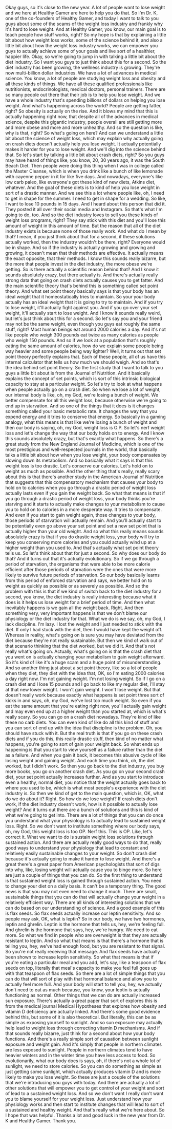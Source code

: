  Okay guys, so it's close to the new year. A lot of people want to lose weight and we here at Healthy Gamer are here to help you do that. So I'm Dr. K, one of the co-founders of Healthy Gamer, and today I want to talk to you guys about some of the scams of the weight loss industry and frankly why it's hard to lose weight. And at Healthy Gamer, you know, our main goal is to teach people how stuff works, right? So my hope is that by explaining a little bit about how weight loss works, some of the science behind it, and also a little bit about how the weight loss industry works, we can empower you guys to actually achieve some of your goals and live sort of a healthier, happier life. Okay, so we're going to jump in with talking a little bit about the diet industry. So I want you guys to just think about this for a second. So the diet industry has been growing, the wellness industry is growing. They're now multi-billion dollar industries. We have a lot of advances in medical science. You know, a lot of people are studying weight loss and obesity and all these kinds of things. We have all these qualified professionals like nutritionists, endocrinologists, medical doctors, personal trainers. There are so many people out there that their job is to help you lose weight. And we have a whole industry that's spending billions of dollars on helping you lose weight. And what's happening across the world? People are getting fatter, right? So obesity is actually on the rise. And it blows my mind that this is actually happening right now, that despite all of the advances in medical science, despite this gigantic industry, people overall are still getting more and more obese and more and more unhealthy. And so the question is like, why is that, right? So what's going on here? And can we understand a little bit about the science of weight loss, which may explain why actually going on crash diets doesn't actually help you lose weight. It actually potentially makes it harder for you to lose weight. And we'll dig into the science behind that. So let's start by talking a little bit about crash diets, right? So you guys may have heard of things like, you know, 20, 30 years ago, it was the South Beach Diet. Then people were doing this thing when I was in college called the Master Cleanse, which is when you drink like a bunch of like lemonade with cayenne pepper in it for like five days. And nowadays, everyone's like low carb paleo, like everyone's got these kind of new diets, Atkins diet, whatever. And the goal of these diets is to kind of help you lose weight in sort of a drastic manner. And we see this a lot where people like, oh, I need to get in shape for the summer. I need to get in shape for a wedding. So like, I want to lose 10 pounds in 15 days. And I heard about this person that did it. They posted it all over their social media and Instagram. So that's what I'm going to do, too. And so the diet industry loves to sell you these kinds of weight loss programs, right? They say stick with this diet and you'll lose this amount of weight in this amount of time. But the reason that all of the diet industry exists is because none of those really work. And what do I mean by that? I mean, if you just think about that for a second, if these solutions actually worked, then the industry wouldn't be there, right? Everyone would be in shape. And so if the industry is actually growing and growing and growing, it doesn't mean that their methods are effective. It actually means the exact opposite, that their methods. I know this sounds really bizarre, but the more that people invest in the diet industry, the more obese we're getting. So is there actually a scientific reason behind that? And I know it sounds absolutely crazy, but there actually is. And there's actually really strong data that going on crash diets actually causes you to get fatter. And the main scientific theory that's behind this is something called set point theory. And what set point theory basically says is that your body has an ideal weight that it homeostatically tries to maintain. So your your body actually has an ideal weight that it is going to try to maintain. And if you try to lose weight, it'll actually fight against you. And if you go over your set weight, it'll actually start to lose weight. And I know it sounds really weird, but let's just think about this for a second. So let's say you and your friend may not be the same weight, even though you guys eat roughly the same stuff, right? Most human beings eat around 2000 calories a day. And it's not like people who weigh 300 pounds eat twice as many calories as people who weigh 150 pounds. And so if we look at a population that's roughly eating the same amount of calories, how do we explain some people being way heavier and some people being way lighter? Well, it turns out that set point theory perfectly explains that. Each of these people, all of us have this internal calculator that tells us how much we should weigh. And so that's the idea behind set point theory. So the first study that I want to talk to you guys a little bit about is from the Journal of Nutrition. And it basically explains the concept of set points, which is sort of this intrinsic biological capacity to stay at a particular weight. So let's try to look at what happens when people actually go on a crash diet. So when we lose a lot of weight, our internal body is like, oh, my God, we're losing a bunch of weight. We better compensate for all this weight loss, because otherwise we're going to end up in starvation. And so one of the things that it does is it changes something called your basic metabolic rate. It changes the way that you expend energy and it tries to conserve that energy. So basically in a gaming analogy, what this means is that like we're losing a bunch of weight and then our body is saying, oh, my God, weight loss is O.P. So let's nerf weight loss and let's change the way that our body holds on to energy. And I know this sounds absolutely crazy, but that's exactly what happens. So there's a great study from the New England Journal of Medicine, which is one of the most prestigious and well-respected journals in the world, that basically talks a little bit about how when you lose weight, your body compensates by slowing down its metabolism. And so basically what it says is that this weight loss is too drastic. Let's conserve our calories. Let's hold on to weight as much as possible. And the other thing that's really, really scary about this is that there's another study in the American Journal of Nutrition that suggests that this compensatory mechanism that causes your body to hold on to calories when you go through a drastic period of weight loss actually lasts even if you gain the weight back. So what that means is that if you go through a drastic period of weight loss, your body thinks you're starving and it starts to actually make changes to your metabolism to cause you to hold on to calories in a more desperate way. It tries to compensate. And even if you start to gain weight again, those changes to your body, those periods of starvation will actually remain. And you'll actually start to be potentially even go above your set point and set a new set point that is actually higher than your old weight. And so what this really means sounds absolutely crazy is that if you do drastic weight loss, your body will try to keep you conserving more calories and you could actually wind up at a higher weight than you used to. And that's actually what set point theory tells us. So let's think about that for just a second. So why does our body do that? And it turns out that it's actually evolutionary. So if we go through a period of starvation, the organisms that were able to be more calorie efficient after those periods of starvation were the ones that were more likely to survive future periods of starvation. So our body basically learns from this period of enforced starvation and says, we better hold on to weight as quickly as possible or as severely as possible. And so the problem with this is that if we kind of switch back to the diet industry for a second, you know, the diet industry is really interesting because what it does is it helps us lose weight for a brief period of time. And then what inevitably happens is we gain all the weight back. Right. And then something very, very important happens is that we don't blame our physiology or the diet industry for that. What we do is we say, oh, my God, I lack discipline. I'm lazy. I lost the weight and I just needed to stick with the diet. If only I had stuck with the diet, then I would have kept the weight off. Whereas in reality, what's going on is sure you may have deviated from the diet because they're not really sustainable. But then we kind of walk out of that scenario thinking that the diet worked, but we did it. And that's not really what's going on. Actually, what's going on is that the crash diet that you went on is actually changing your metabolism to gain weight afterward. So it's kind of like it's a huge scam and a huge point of misunderstanding. And so another thing just about a set point theory, like so a lot of people when they diet, they diet with the idea that, OK, so I'm eating 2000 calories a day right now. I'm not gaining weight. I'm not losing weight. So if I go on a crash diet and I lose 15 pounds and I go back to like my regular diet, I'll stay at that new lower weight. I won't gain weight. I won't lose weight. But that doesn't really work because exactly what happens is set point three sort of kicks in and says, oh, my God, we've lost too much weight. So even if you eat the same amount that you're eating right now, you'll actually gain weight and may even end up at a higher weight than you started at, which is what's really scary. So you can go on a crash diet nowadays. They're kind of like these no carb diets. You can even kind of like do all this kind of stuff and you can sort of end up with the idea that discipline is the problem. Oh, you should have stuck with it. But the real truth is that if you go on these crash diets and if you do this, this really drastic stuff, then kind of no matter what happens, you're going to sort of gain your weight back. So what ends up happening is that you start to view yourself as a failure rather than the diet as a failure. And when you gain it back, it becomes this abusive cycle of like losing weight and gaining weight. And each time you think, oh, the diet worked, but I didn't work. So then you go back to the diet industry, you buy more books, you go on another crash diet. As you go on your second crash diet, your set point actually increases further. And as you start to introduce even a healthy, normal diet, you notice that the weight actually goes back to where you used to be, which is what most people's experience with the diet industry is. So then we kind of get to the main question, which is, OK, what do we do about it? Right. So how do we lose weight? If crash diets don't work, if the diet industry doesn't work, how is it possible to actually lose weight? And it turns out there are a bunch of solutions and this is kind of what we're going to get into. There are a lot of things that you can do once you understand what your physiology is to actually lead to sustained weight loss. Right. So we don't want to institute something where our body says, oh, my God, this weight loss is too OP. Nerf this. This is OP. Like, let's correct it. What we want to do is sustain weight loss solutions through sustained action. And there are actually really good ways to do that, really good ways to understand your physiology that lead to constant and relatively easily sustainable changes to your weight. So don't crash diet because it's actually going to make it harder to lose weight. And there's a great there's a great paper from American psychologists that sort of digs into why, like, losing weight will actually cause you to binge more. So here are just a couple of things that you can do. So the first thing to understand is that sustained weight loss is gained through sustained action. You need to change your diet on a daily basis. It can't be a temporary thing. The good news is that you may not even need to change it much. There are small, sustainable things that you can do that will actually change your weight in a relatively efficient way. There are all kinds of interesting solutions that we can do based on our understanding of science. And a good example of this is flax seeds. So flax seeds actually increase our leptin sensitivity. And so people may ask, OK, what is leptin? So in our body, we have two hormones, leptin and ghrelin. Leptin is the hormone that tells us, hey, we're feeling full. And ghrelin is the hormone that says, hey, we're hungry. We need to eat more. So what we find in people who are overweight is that they are actually resistant to leptin. And so what that means is that there's a hormone that is telling you, hey, we've had enough food, but you are resistant to that signal. So you're not really receiving that message. And flax seeds have actually been shown to increase leptin sensitivity. So what that means is that if you're eating a particular meal and you add, let's say, like a teaspoon of flax seeds on top, literally that meal's capacity to make you feel full goes up with that teaspoon of flax seeds. So there are a lot of simple things that you can do that will sort of play with that hormonal balance and allow you to actually feel more full. And your body will start to tell you, hey, we actually don't need to eat as much because, you know, your leptin is actually functioning as normal. Other things that we can do are actually increased sun exposure. There's actually a great paper that sort of explores this is from the medical journal Medical Hypotheses that explores how obesity and vitamin D deficiency are actually linked. And there's some good evidence behind this, but some of it is also theoretical. But literally, this can be as simple as exposing yourself to sunlight. And so sun exposure may actually help lead to weight loss through correcting vitamin D mechanisms. And if that sounds really bizarre, just think for a second about how your body functions. And there's a really simple sort of causation between sunlight exposure and weight gain. And it's simply that people in northern climates are less exposed to sunlight. People in northern climates tend to have heavier winters and in the winter time you have less access to food. So evolutionarily, what our body does is says, oh, if there's not a whole lot of sunlight, we need to store calories. So you can do something as simple as just getting some sunlight, which actually produces vitamin D and is more likely to make you lose weight. So these are just a couple of the solutions that we're introducing you guys with today. And there are actually a lot of other solutions that will empower you to get control of your weight and sort of lead to a sustained weight loss. And so we don't want I really don't want you to blame yourself for your weight loss. Just understand how your physiology works and then start to institute changes that will lead to sort of a sustained and healthy weight. And that's really what we're here about. So I hope that was helpful. Thanks a lot and good luck in the new year from Dr. K and Healthy Gamer. Thank you.